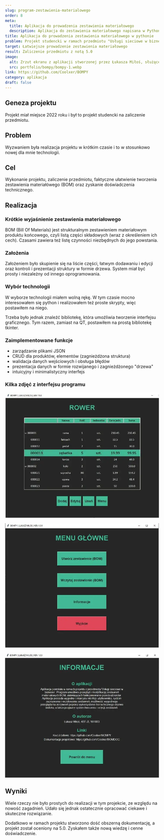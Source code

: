 ```yaml
---
slug: program-zestawienia-materialowego
order: 8
meta:
  title: Aplikacja do prowadzenia zestawienia materiałowego
  description: Aplikacja do zestawienia materiałowego napisana w Pythonie z użyciem Tkinter, ułatwia organizację i zarządzanie zasobami
title: Aplikacja do prowadzenia zestawienia materiałowego w pythonie
problem: Projekt studencki w ramach przedmiotu "Usługi sieciowe w biznesie"
target: Łatwiejsze prowadzenie zestawienia materiałowego
result: Zaliczenie przedmiotu z notą 5.0
image:
  alt: Zrzut ekranu z aplikacji stworzonej przez Łukasza Miłoś, służącej do prowadzenia zestawienia materiałowego
  src: portfolio/bompy/bompy-1.webp
link: https://github.com/Coolxer/BOMPY
category: aplikacja
draft: false
---
```


## Geneza projektu

Projekt miał miejsce 2022 roku i był to projekt studencki na zaliczenie przedmiotu.

## Problem

Wyzwaniem była realizacja projektu w krótkim czasie i to w stosunkowo nowej dla mnie technologii.

## Cel

Wykonanie projektu, zaliczenie przedmiotu, faktyczne ułatwienie tworzenia zestawienia materiałówego (BOM) oraz zyskanie doświadczenia technicznego.

## Realizacja

### Krótkie wyjaśnienie zestawienia materiałowego

BOM (Bill Of Materials) jest strukturalnym zestawieniem materiałowym produktu końcowego, czyli listą części składowych (wraz z określeniem ich cech). Czasami zawiera też listę czynności niezbędnych do jego powstania.

### Założenia

Założeniem było skupienie się na liście części, łatwym dodawaniu i edycji oraz kontroli i prezentacji struktury w formie drzewa. System miał być prosty i niezależny od innego oprogramowania.

### Wybór technologii

W wyborze technologii miałem wolną rękę. W tym czasie mocno interesowałem się python i realizowałem też proste skrypty, więc postawiłem na niego.

Trzeba było jednak znaleźć bibliotekę, która umożliwia tworzenie interfejsu graficznego. Tym razem, zamiast na QT, postawiłem na prostą bibliotekę tkinter.

### Zaimplementowane funkcje

- zarządzanie plikami JSON
- CRUD dla produktów, elementów (zagnieżdżona struktura)
- walidacja danych wejściowych i obsługa błędów
- prezentacja danych w formie rozwijanego i zagnieżdżonego "drzewa"
- intuicyjny i minimalistyczny interfejs

### Kilka zdjęć z interfejsu programu

![Widok drzewa w aplikacji bompy do zarządzania zestawieniami materiałowymi](../../assets/images/portfolio/bompy/bompy-1.webp)

![Widok menu w aplikacji bompy do zarządzania zestawieniami materiałowymi](../../assets/images/portfolio/bompy/bompy-2.webp)

![Ekran informacyjny aplikacji bompy do zarządzania zestawieniami materiałowymi](../../assets/images/portfolio/bompy/bompy-3.webp)

## Wyniki

Wiele rzeczy nie było prostych do realizacji w tym projekcie, ze względu na nowość zagadnień. Udało się jednak ostatecznie opracować ciekawe i skuteczne rozwiązanie.

Dodatkowo w ramach projektu stworzono dość obszerną dokumentację, a projekt został oceniony na 5.0. Zyskałem także nową wiedzę i cenne doświadczenie.
